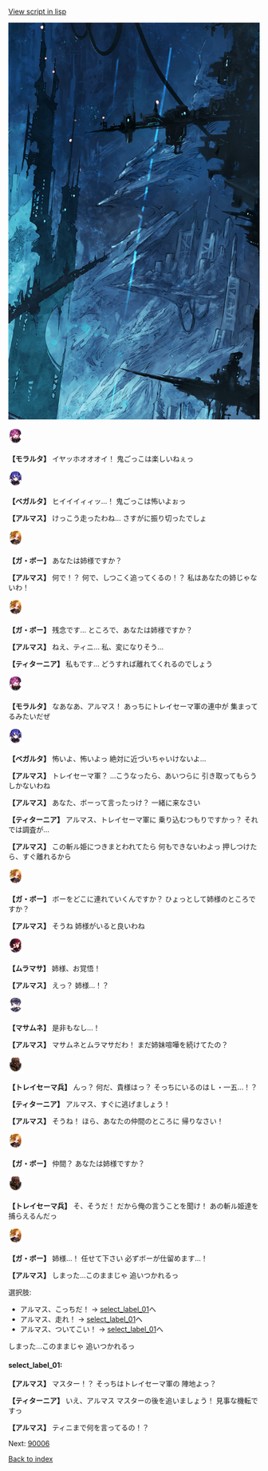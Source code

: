 [View script in lisp](../scripts/100903051.txt)

![underground_world_1.png](../images/backgrounds/underground_world_1.png)

<img src="../images/units/3104011.png" alt="3104011.png" height="34"/>

**【モラルタ】**
イヤッホオオオイ！
鬼ごっこは楽しいねぇっ

<img src="../images/units/3104111.png" alt="3104111.png" height="34"/>

**【ベガルタ】**
ヒイイイィィッ…！
鬼ごっこは怖いよぉっ

**【アルマス】**
けっこう走ったわね…
さすがに振り切ったでしょ

<img src="../images/units/3302111.png" alt="3302111.png" height="34"/>

**【ガ・ボー】**
あなたは姉様ですか？

**【アルマス】**
何で！？
何で、しつこく追ってくるの！？
私はあなたの姉じゃないわ！

<img src="../images/units/3302111.png" alt="3302111.png" height="34"/>

**【ガ・ボー】**
残念です…
ところで、あなたは姉様ですか？

**【アルマス】**
ねえ、ティニ…
私、変になりそう…

**【ティターニア】**
私もです…
どうすれば離れてくれるのでしょう

<img src="../images/units/3104011.png" alt="3104011.png" height="34"/>

**【モラルタ】**
なあなあ、アルマス！
あっちにトレイセーマ軍の連中が
集まってるみたいだぜ

<img src="../images/units/3104111.png" alt="3104111.png" height="34"/>

**【ベガルタ】**
怖いよ、怖いよっ
絶対に近づいちゃいけないよ…

**【アルマス】**
トレイセーマ軍？
…こうなったら、あいつらに
引き取ってもらうしかないわね

**【アルマス】**
あなた、ボーって言ったっけ？
一緒に来なさい

**【ティターニア】**
アルマス、トレイセーマ軍に
乗り込むつもりですかっ？
それでは調査が…

**【アルマス】**
この斬ル姫につきまとわれてたら
何もできないわよっ
押しつけたら、すぐ離れるから

<img src="../images/units/3302111.png" alt="3302111.png" height="34"/>

**【ガ・ボー】**
ボーをどこに連れていくんですか？
ひょっとして姉様のところですか？

**【アルマス】**
そうね
姉様がいると良いわね

<img src="../images/units/3102511.png" alt="3102511.png" height="34"/>

**【ムラマサ】**
姉様、お覚悟！

**【アルマス】**
えっ？
姉様…！？

<img src="../images/units/3100111.png" alt="3100111.png" height="34"/>

**【マサムネ】**
是非もなし…！

**【アルマス】**
マサムネとムラマサだわ！
まだ姉妹喧嘩を続けてたの？

<img src="../images/units/3830001.png" alt="3830001.png" height="34"/>

**【トレイセーマ兵】**
んっ？
何だ、貴様はっ？
そっちにいるのはＬ・一五…！？

**【ティターニア】**
アルマス、すぐに逃げましょう！

**【アルマス】**
そうね！
ほら、あなたの仲間のところに
帰りなさい！

<img src="../images/units/3302111.png" alt="3302111.png" height="34"/>

**【ガ・ボー】**
仲間？
あなたは姉様ですか？

<img src="../images/units/3830001.png" alt="3830001.png" height="34"/>

**【トレイセーマ兵】**
そ、そうだ！
だから俺の言うことを聞け！
あの斬ル姫達を捕らえるんだっ

<img src="../images/units/3302111.png" alt="3302111.png" height="34"/>

**【ガ・ボー】**
姉様…！
任せて下さい
必ずボーが仕留めます…！

**【アルマス】**
しまった…このままじゃ
追いつかれるっ

選択肢:
- アルマス、こっちだ！ → [select_label_01](#select_label_01)へ
- アルマス、走れ！ → [select_label_01](#select_label_01)へ
- アルマス、ついてこい！ → [select_label_01](#select_label_01)へ


しまった…このままじゃ
追いつかれるっ

#### select_label_01:

**【アルマス】**
マスター！？
そっちはトレイセーマ軍の
陣地よっ？

**【ティターニア】**
いえ、アルマス
マスターの後を追いましょう！
見事な機転ですっ

**【アルマス】**
ティニまで何を言ってるの！？

Next: [90006](90006.md)

[Back to index](index.md)
